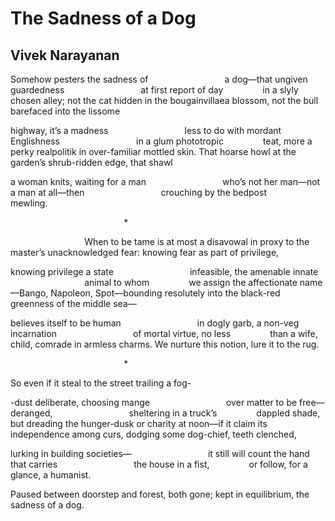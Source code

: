 # The Sadness of a Dog
## Vivek Narayanan
Somehow pesters the sadness of
                              a dog—that ungiven guardedness
                              at first report of day
               in a slyly chosen alley;
not the cat hidden in the bougainvillaea blossom,
not the bull barefaced into the lissome

highway, it’s a madness
                              less to do with mordant Englishness
                              in a glum phototropic
               teat, more a perky realpolitik
in over-familiar mottled skin. That hoarse howl
at the garden’s shrub-ridden edge, that shawl

a woman knits, waiting for a man
                              who’s not her man—not a man at all—then
                              crouching by the bedpost
               mewling.

                                              *

                              When to be tame is at most
a disavowal in proxy to the master’s unacknowledged
fear: knowing fear as part of privilege,

knowing privilege a state
                              infeasible, the amenable innate
                              animal to whom
               we assign the affectionate name
—Bango, Napoleon, Spot—bounding resolutely
into the black-red greenness of the middle sea—


believes itself to be human
                              in dogly garb, a non-veg incarnation
                              of mortal virtue, no less
               than a wife, child, comrade in armless
charms. We nurture this notion, lure it to the rug.

                                              *

So even if it steal to the street trailing a fog-

-dust deliberate, choosing mange
                              over matter to be free—deranged,
                              sheltering in a truck’s
               dappled shade, but dreading the hunger-dusk
or charity at noon—if it claim its independence
among curs, dodging some dog-chief, teeth clenched,

lurking in building societies—
                              it still will count the hand that carries
                              the house in a fist,
               or follow, for a glance, a humanist.

Paused between doorstep and forest, both gone;
kept in equilibrium, the sadness of a dog.